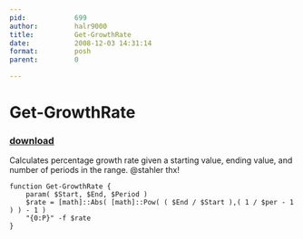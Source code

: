```yaml
---
pid:            699
author:         halr9000
title:          Get-GrowthRate
date:           2008-12-03 14:31:14
format:         posh
parent:         0

---
```


# Get-GrowthRate

### [download](//scripts/699.ps1)

Calculates percentage growth rate given a starting value, ending value, and number of periods in the range.  @stahler thx!

```posh
function Get-GrowthRate {
	param( $Start, $End, $Period ) 
	$rate = [math]::Abs( [math]::Pow( ( $End / $Start ),( 1 / $per - 1 ) ) - 1 )
	"{0:P}" -f $rate
}
```
